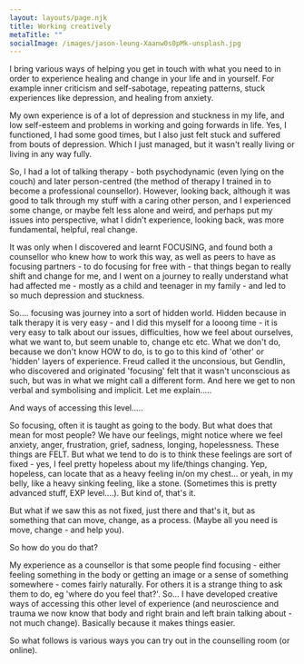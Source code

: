 ```yaml
---
layout: layouts/page.njk
title: Working creatively
metaTitle: ""
socialImage: /images/jason-leung-Xaanw0s0pMk-unsplash.jpg
---
```

I﻿ bring various ways of helping you get in touch with what you need to in order to experience healing and change in your life and in yourself. For example inner criticism and self-sabotage, repeating patterns, stuck experiences like depression, and healing from anxiety.

M﻿y own experience is of a lot of depression and stuckness in my life, and low self-esteem and problems in working and going forwards in life. Yes, I functioned, I had some good times, but I also just felt stuck and suffered from bouts of depression. Which I just managed, but it wasn't really living or living in any way fully.

S﻿o, I had a lot of talking therapy - both psychodynamic (even lying on the couch) and later person-centred (the method of therapy I trained in to become a professional counsellor). However, looking back, although it was good to talk through my stuff with a caring other person, and I experienced some change, or maybe felt less alone and weird, and perhaps put my issues into perspective, what I didn't experience, looking back, was more fundamental, helpful, real change.

I﻿t was only when I discovered and learnt FOCUSING, and found both a counsellor who knew how to work this way, as well as peers to have as focusing partners - to do focusing for free with - that things began to really shift and change for me, and I went on a journey to really understand what had affected me - mostly as a child and teenager in my family - and led to so much depression and stuckness. 

S﻿o.... focusing was journey into a sort of hidden world. Hidden because in talk therapy it is very easy - and I did this myself for a looong time - it is very easy to talk about our issues, difficulties, how we feel about ourselves, what we want to, but seem unable to, change etc etc. What we don't do, because we don't know HOW to do, is to go to this kind of 'other' or 'hidden' layers of experience. Freud called it the unconsious, but Gendlin, who discovered and originated 'focusing' felt that it wasn't unconscious as such, but was in what we might call a different form. And here we get to non verbal and symbolising and implicit. Let me explain.....

A﻿nd ways of accessing this level.....

S﻿o focusing, often it is taught as going to the body. But what does that mean for most people? We have our feelings, might notice where we feel anxiety, anger, frustration, grief, sadness, longing, hopelessness. These things are FELT. But what we tend to do is to think these feelings are sort of fixed - yes, I feel pretty hopeless about my life/things changing. Yep, hopeless, can locate that as a heavy feeling in/on my chest... or yeah, in my belly, like a heavy sinking feeling, like a stone. (Sometimes this is pretty advanced stuff, EXP level....). But kind of, that's it.

B﻿ut what if we saw this as not fixed, just there and that's it, but as something that can move, change, as a process. (Maybe all you need is move, change - and help you). 



S﻿o how do you do that?

M﻿y experience as a counsellor is that some people find focusing - either feeling something in the body or getting an image or a sense of something somewhere - comes fairly naturally. For others it is a strange thing to ask them to do, eg 'where do you feel that?'.  So... I have developed creative ways of accessing this other level of experience (and neuroscience and trauma we now know that body and right brain and left brain talking about - not much change). Basically because it makes things easier.



S﻿o what follows is various ways you can try out in the counselling room (or online).